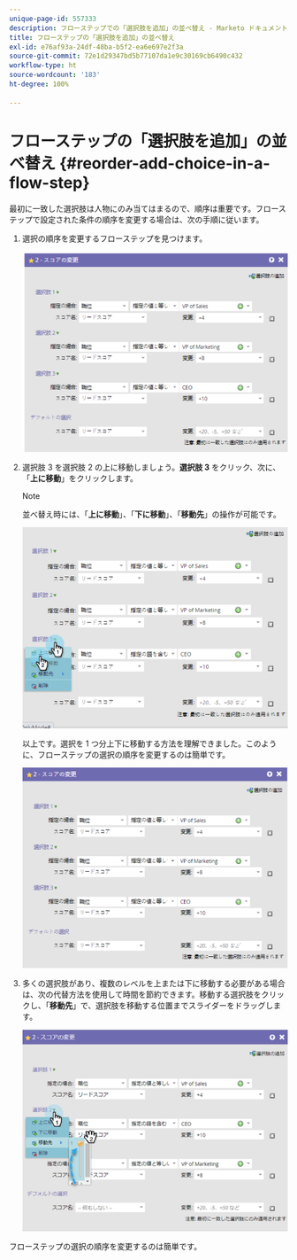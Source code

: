 ```yaml
---
unique-page-id: 557333
description: フローステップでの「選択肢を追加」の並べ替え - Marketo ドキュメント - 製品ドキュメント
title: フローステップの「選択肢を追加」の並べ替え
exl-id: e76af93a-24df-48ba-b5f2-ea6e697e2f3a
source-git-commit: 72e1d29347bd5b77107da1e9c30169cb6490c432
workflow-type: ht
source-wordcount: '183'
ht-degree: 100%

---
```


# フローステップの「選択肢を追加」の並べ替え {#reorder-add-choice-in-a-flow-step}

最初に一致した選択肢は人物にのみ当てはまるので、順序は重要です。フローステップで設定された条件の順序を変更する場合は、次の手順に従います。

1. 選択の順序を変更するフローステップを見つけます。

   ![](assets/one.png)

1. 選択肢 3 を選択肢 2 の上に移動しましょう。**選択肢 3** をクリック、次に、「**上に移動**」をクリックします。

   >[!NOTE]
   >
   >並べ替え時には、「**上に移動**」、「**下に移動**」、「**移動先**」の操作が可能です。

   ![](assets/two.png)

   以上です。選択を 1 つ分上下に移動する方法を理解できました。このように、フローステップの選択の順序を変更するのは簡単です。

   ![](assets/three.png)

1. 多くの選択肢があり、複数のレベルを上または下に移動する必要がある場合は、次の代替方法を使用して時間を節約できます。移動する選択肢をクリックし、「**移動先**」で、選択肢を移動する位置までスライダーをドラッグします。

   ![](assets/four.png)

フローステップの選択の順序を変更するのは簡単です。
